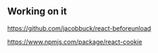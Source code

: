 ## Working on it

https://github.com/jacobbuck/react-beforeunload

https://www.npmjs.com/package/react-cookie
